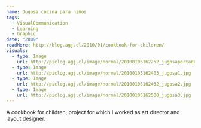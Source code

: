 ```yaml
---
name: Jugosa cocina para niños
tags:
  - VisualCommunication
  - Learning
  - Graphic
date: "2009"
readMore: http://blog.agj.cl/2010/01/cookbook-for-children/
visuals:
  - type: Image
    url: http://piclog.agj.cl/image/normal/20100105162252_jugosaportada.jpg
  - type: Image
    url: http://piclog.agj.cl/image/normal/20100105162403_jugosa1.jpg
  - type: Image
    url: http://piclog.agj.cl/image/normal/20100105162432_jugosa2.jpg
  - type: Image
    url: http://piclog.agj.cl/image/normal/20100105162500_jugosa3.jpg
---
```



A cookbook for children, project for which I worked as art director and layout designer.
